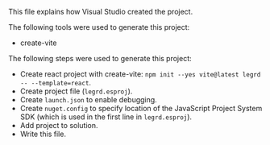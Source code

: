 This file explains how Visual Studio created the project.

The following tools were used to generate this project:
- create-vite

The following steps were used to generate this project:
- Create react project with create-vite: `npm init --yes vite@latest legrd -- --template=react`.
- Create project file (`legrd.esproj`).
- Create `launch.json` to enable debugging.
- Create `nuget.config` to specify location of the JavaScript Project System SDK (which is used in the first line in `legrd.esproj`).
- Add project to solution.
- Write this file.
